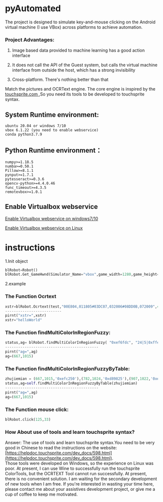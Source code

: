 
# pyAutomated
The project is designed to simulate key-and-mouse clicking on the Android virtual machine (I use VBox) across platforms to achieve automation.



### Project Advantages:  

1. Image based data provided to machine learning has a good action interface


3. It does not call the API of the Guest system, but calls the virtual machine interface from outside the host, which has a strong invisibility

4. Cross-platform. There's nothing better than that  




Match the pictures and OCRText engine.
The core engine is inspired by the [ touchsprite.com ](https://www.touchsprite.com/),So you need its tools to be developed to touchsprite syntax.



## System Runtime environment:
    ubuntu 20.04 or windows 7/10
    vbox 6.1.22 (you need to enable webservice)
    conda python3.7.9

## Python Runtime environment：
    numpy>=1.18.5
    numba>=0.50.1
    Pillow>=8.1.1
    pynput>=1.7.1
    pytesseract>=0.3.6
    opencv-python>=4.4.0.46
    func_timeout>=4.3.5
    remotevbox>=1.0.1

## Enable Virtualbox webservice
[ Enable Virtualbox webservice on windows7/10 ](https://www.how2shout.com/how-to/how-create-virtualbox-webservice-as-system-service-on-windows-10-7.html)   

[ Enable Virtualbox webservice on Linux](https://www.virtualbox.org/manual/ch09.html#vboxwebsrv-daemon)


 

# instructions

1.Init object
```python
blRobot=Robot()
blRobot.Get_GameHwnd(Simulator_Name="vbox",game_width=1280,game_height=720)
```

2.example

### The Function Ocrtext
```python
xstr=blRobot.Ocrtext(test,"00E804,011805#03DC07,032006#08DD0B,072009",444,506,589,560)
--------------------------
pirnt("xstr=",xstr)
xstr="helloWorld"

```
### The Function findMultiColorInRegionFuzzy:
```python
status,ag= blRobot.findMultiColorInRegionFuzzy( "0xef6fdc", "24|5|0xffeecb,-7|30|0x2fb7ff", 90, 0, 0, 1919, 1079)
-------------------------------------------
pirnt("ag=",ag)
ag=(667,1015)
```

### The Function findMultiColorInRegionFuzzyByTable:
```python
zhujiemian = (667,1015,'0xefc250'),(782,1024,'0xd89825'),(907,1022,'0xea8f4f'),(1022,1017,'0xf8cf48'),(1124,1020,'0xb75715')
status,ag=self.findMultiColorInRegionFuzzyByTable(zhujiemian)
-------------------------------------------
pirnt("ag=",ag)
ag=(667,1015)
```

### The Function mouse click:
```python
blRobot.click(125,33)
```


### How About use of tools and learn touchsprite syntax?
Answer: The use of tools and learn touchsprite syntax.You need to be very good in Chinese to read the instructions on the website: [https://helpdoc.touchsprite.com/dev_docs/598.html](https://helpdoc.touchsprite.com/dev_docs/598.html).    
Those tools were developed on Windows, so the experience on Linux was poor.
At present, I can use Wine to successfully run the touchsprite ColorTools, but the OCRTEXT Tool cannot run successfully. At present, there is no convenient solution. I am waiting for the secondary development of new tools when I am free. If you're interested in wasting your time here, please contact me about your assistives development project, or give me a cup of coffee to keep me motivated.




